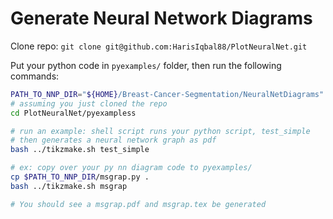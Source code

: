 # Generate Neural Network Diagrams

Clone repo: `git clone git@github.com:HarisIqbal88/PlotNeuralNet.git`

Put your python code in `pyexamples/` folder, then run the following commands:

~~~bash
PATH_TO_NNP_DIR="${HOME}/Breast-Cancer-Segmentation/NeuralNetDiagrams"
# assuming you just cloned the repo
cd PlotNeuralNet/pyexampless

# run an example: shell script runs your python script, test_simple
# then generates a neural network graph as pdf
bash ../tikzmake.sh test_simple

# ex: copy over your py nn diagram code to pyexamples/
cp $PATH_TO_NNP_DIR/msgrap.py .
bash ../tikzmake.sh msgrap

# You should see a msgrap.pdf and msgrap.tex be generated
~~~